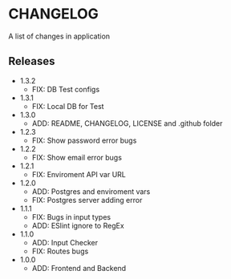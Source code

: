 # CHANGELOG

A list of changes in application

## Releases

- 1.3.2
    - FIX: DB Test configs
- 1.3.1
    - FIX: Local DB for Test
- 1.3.0
    - ADD: README, CHANGELOG, LICENSE and .github folder
- 1.2.3
    - FIX: Show password error bugs 
- 1.2.2
    - FIX: Show email error bugs
- 1.2.1
    - FIX: Enviroment API var URL
- 1.2.0
    - ADD: Postgres and enviroment vars
    - FIX: Postgres server adding error
- 1.1.1
    - FIX: Bugs in input types
    - ADD: ESlint ignore to RegEx
- 1.1.0
    - ADD: Input Checker
    - FIX: Routes bugs
- 1.0.0
    - ADD: Frontend and Backend 